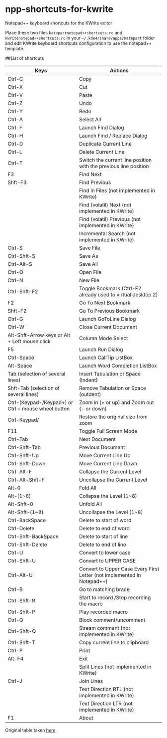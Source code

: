 npp-shortcuts-for-kwrite
========================

Notepad++ keyboard shortcuts for the KWrite editor

Place these two files `katepartnotepad++shortcuts.rc` and `kwritenotepad++shortcuts.rc` in your `~/.kde4/share/apps/katepart` folder and edit KWrite keyboard shortcuts configuration to use the notepad++ template.

##List of shortcuts


| Keys                                               | Actions
|----------------------------------------------------|------------------------------------------------------------------|
| Ctrl-C                                             | Copy                                                             |
| Ctrl-X                                             | Cut                                                              |
| Ctrl-V                                             | Paste                                                            |
| Ctrl-Z                                             | Undo                                                             |
| Ctrl-Y                                             | Redo                                                             |
| Ctrl-A                                             | Select All                                                       |
| Ctrl-F                                             | Launch Find Dialog                                               |
| Ctrl-H                                             | Launch Find / Replace Dialog                                     |
| Ctrl-D                                             | Duplicate Current Line                                           |
| Ctrl-L                                             | Delete Current Line                                              |
| Ctrl-T                                             | Switch the current line position with the previous line position |
| F3                                                 | Find Next                                                        |
| Shft-F3                                            | Find Previous                                                    |
|                                                    | Find in Files (not implemented in KWrite)                        |
|                                                    | Find (volatil) Next (not implemented in KWrite)                  |
|                                                    | Find (volatil) Previous  (not implemented in KWrite)             |
|                                                    | Incremental Search (not implemented in KWrite)                   |
| Ctrl-S                                             | Save File                                                        |
| Ctrl-Shft-S                                        | Save As                                                          |
| Ctrl-Alt-S                                         | Save All                                                         |
| Ctrl-O                                             | Open File                                                        |
| Ctrl-N                                             | New File                                                         |
| Ctrl-Shft-F2                                       | Toggle Bookmark (Ctrl-F2 already used to virtual desktop 2)      |
| F2                                                 | Go To Next Bookmark                                              |
| Shft-F2                                            | Go To Previous Bookmark                                          |
| Ctrl-G                                             | Launch GoToLine Dialog                                           |
| Ctrl-W                                             | Close Current Document                                           |
| Alt-Shft-Arrow keys or Alt + Left mouse click      | Column Mode Select                                               |
| F5                                                 | Launch Run Dialog                                                |
| Ctrl-Space                                         | Launch CallTip ListBox                                           |
| Alt-Space                                          | Launch Word Completion ListBox                                   |
| Tab (selection of several lines)                   | Insert Tabulation or Space (Indent)                              |
| Shft-Tab (selection of several lines)              | Remove Tabulation or Space (outdent)                             |
| Ctrl-(Keypad-/Keypad+) or Ctrl + mouse wheel button | Zoom in (+ or up) and Zoom out (- or down)                       |
| Ctrl-Keypad/                                       | Restore the original size from zoom                              |
| F11                                                | Toggle Full Screen Mode                                          |
| Ctrl-Tab                                           | Next Document                                                    |
| Ctrl-Shft-Tab                                      | Previous Document                                                |
| Ctrl-Shft-Up                                       | Move Current Line Up                                             |
| Ctrl-Shft-Down                                     | Move Current Line Down                                           |
| Ctrl-Alt-F                                         | Collapse the Current Level                                       |
| Ctrl-Alt-Shft-F                                    | Uncollapse the Current Level                                     |
| Alt-0                                              | Fold All                                                         |
| Alt-(1~8)                                          | Collapse the Level (1~8)                                         |
| Alt-Shft-0                                         | Unfold All                                                       |
| Alt-Shft-(1~8)                                     | Uncollapse the Level (1~8)                                       |
| Ctrl-BackSpace                                     | Delete to start of word                                          |
| Ctrl-Delete                                        | Delete to end of word                                            |
| Ctrl-Shft-BackSpace                                | Delete to start of line                                          |
| Ctrl-Shft-Delete                                   | Delete to end of line                                            |
| Ctrl-U                                             | Convert to lower case                                            |
| Ctrl-Shft-U                                        | Convert to UPPER CASE                                            |
| Ctrl-Alt-U                                         | Convert to Upper Case Every First Letter (not implemented in Notepad++) |
| Ctrl-B                                             | Go to matching brace                                             |
| Ctrl-Shft-R                                        | Start to record /Stop recording the macro                        |
| Ctrl-Shft-P                                        | Play recorded macro                                              |
| Ctrl-Q                                             | Block comment/uncomment                                          |
| Ctrl-Shft-Q                                        | Stream comment (not implemented in KWrite)                       |
| Ctrl-Shft-T                                        | Copy current line to clipboard                                   |
| Ctrl-P                                             | Print                                                            |
| Alt-F4                                             | Exit                                                             |
|                                                    | Split Lines (not implemented in KWrite)                          |
| Ctrl-J                                             | Join Lines                                                       |
|                                                    | Text Direction RTL (not implemented in KWrite)                   |
|                                                    | Text Direction LTR (not implemented in KWrite)                   |
| F1                                                 | About                                                            |

Original table taken [here](http://www.keyxl.com/aaacd5a/43/Notepad-Plus-text-editor-software-keyboard-shortcuts.htm).
